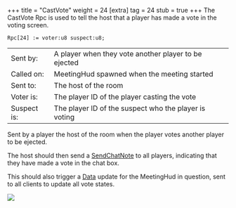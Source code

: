 +++
title = "CastVote"
weight = 24
[extra]
tag = 24
stub = true
+++
The CastVote Rpc is used to tell the host that a player has made a vote in the voting screen.

<!-- more -->

```
Rpc[24] := voter:u8 suspect:u8;
```

|             |                                                       |
| ----------- | ----------------------------------------------------- |
| Sent by:    | A player when they vote another player to be ejected  |
| Called on:  | MeetingHud spawned when the meeting started           |
| Sent to:    | The host of the room                                  |
| Voter is:   | The player ID of the player casting the vote          |
| Suspect is: | The player ID of the suspect who the player is voting |

Sent by a player the host of the room when the player votes another player to be ejected.

The host should then send a [SendChatNote](@/networking/rpc/16_sendchatnote.md) to all players, indicating that they have made a vote in the chat box.

This should also trigger a [Data](@/networking/gamedata/1_data.md) update for the MeetingHud in question, sent to all clients to update all vote states.

[![](https://mermaid.ink/img/pako:eNp9kc1qwzAMgF9F-Ny-QA4bazbYZd2gW2HEOQhbbcL8Exyno5S---w4JQ5s88GIz_oky74wYSWxgh2U_RYNOg_vG25gWgJ7v7eeqlcD5RTXsF7fQU9Glg36bSBzfk6rjbMoYwXYZTjpEj1-dGHP5JllaoQwjDSZDZ7oQak3hWdyfbyQnEv8clg9BwaoFHSJwini-5qbf73QDD6pH3sGozXH0upOUX7jP7StHS1hTdAGyhstK2Vz7hcHadTwai9Ekc8FZlYtay3mubWuyikAnaSarZgmp7GV4dMv0eDMN6SJsyKEEt0XZ9xcQ1569SfZeutYcUDV04rh4O3ubAQrvBvolvTY4tGhnrKuP-17yWU)](https://mermaid.live/edit#pako:eNp9kc1qwzAMgF9F-Ny-QA4bazbYZd2gW2HEOQhbbcL8Exyno5S---w4JQ5s88GIz_oky74wYSWxgh2U_RYNOg_vG25gWgJ7v7eeqlcD5RTXsF7fQU9Glg36bSBzfk6rjbMoYwXYZTjpEj1-dGHP5JllaoQwjDSZDZ7oQak3hWdyfbyQnEv8clg9BwaoFHSJwini-5qbf73QDD6pH3sGozXH0upOUX7jP7StHS1hTdAGyhstK2Vz7hcHadTwai9Ekc8FZlYtay3mubWuyikAnaSarZgmp7GV4dMv0eDMN6SJsyKEEt0XZ9xcQ1569SfZeutYcUDV04rh4O3ubAQrvBvolvTY4tGhnrKuP-17yWU)
